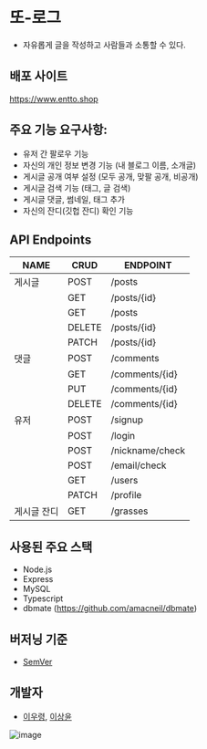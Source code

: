 # 또-로그
- 자유롭게 글을 작성하고 사람들과 소통할 수 있다.

## 배포 사이트
https://www.entto.shop

## 주요 기능 요구사항:
- 유저 간 팔로우 기능
- 자신의 개인 정보 변경 기능 (내 블로그 이름, 소개글)
- 게시글 공개 여부 설정 (모두 공개, 맞팔 공개, 비공개)
- 게시글 검색 기능 (태그, 글 검색)
- 게시글 댓글, 썸네일, 태그 추가
- 자신의 잔디(깃헙 잔디) 확인 기능


## API Endpoints

| NAME        | CRUD   | ENDPOINT               |
|-------------|--------|------------------------|
| 게시글      | POST   | /posts                 |
|             | GET    | /posts/{id}            |
|             | GET    | /posts                 |
|             | DELETE | /posts/{id}            |
|             | PATCH  | /posts/{id}            |
| 댓글        | POST   | /comments              |
|             | GET    | /comments/{id}         |
|             | PUT    | /comments/{id}         |
|             | DELETE | /comments/{id}         |
| 유저        | POST   | /signup                |
|             | POST   | /login                 |
|             | POST   | /nickname/check        |
|             | POST   | /email/check           |
|             | GET    | /users                 |
|             | PATCH  | /profile               |
| 게시글 잔디 | GET    | /grasses               |

## 사용된 주요 스택
- Node.js
- Express
- MySQL
- Typescript
- dbmate (https://github.com/amacneil/dbmate)

## 버저닝 기준
- [SemVer](http://semver.org/)

## 개발자
- [이우령](https://unleashed-grill-14b.notion.site/332ac2d305e145169a2903cb877ecf6b), [이상윤](https://www.notion.so/b77735f1fe574271b3495719f0e26b5a)

![image](https://user-images.githubusercontent.com/35091494/224192553-60cab81f-a466-4ec2-883d-b57430991e03.png)
